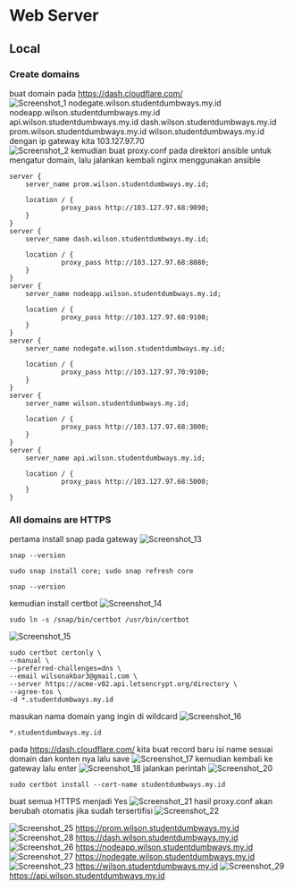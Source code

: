 # Web Server
## Local
### Create domains
buat domain pada https://dash.cloudflare.com/  
![Screenshot_1](https://github.com/wilsonakbar/Final-Task-Dumbways-WilsonAkbar/assets/132327628/f2d843d7-0f3b-4d1a-825a-28c574b76b69)
nodegate.wilson.studentdumbways.my.id
nodeapp.wilson.studentdumbways.my.id
api.wilson.studentdumbways.my.id
dash.wilson.studentdumbways.my.id
prom.wilson.studentdumbways.my.id
wilson.studentdumbways.my.id
dengan ip gateway kita 103.127.97.70  
![Screenshot_2](https://github.com/wilsonakbar/Final-Task-Dumbways-WilsonAkbar/assets/132327628/73c31d24-b379-4b65-ad6c-5523096d33c5)
kemudian buat proxy.conf pada direktori ansible untuk mengatur domain, lalu jalankan kembali nginx menggunakan ansible
```
server {
    server_name prom.wilson.studentdumbways.my.id;

    location / {
             proxy_pass http://103.127.97.68:9090;
    }
}
server {
    server_name dash.wilson.studentdumbways.my.id;

    location / {
             proxy_pass http://103.127.97.68:8080;
    }
}
server {
    server_name nodeapp.wilson.studentdumbways.my.id;

    location / {
             proxy_pass http://103.127.97.68:9100;
    }
}
server {
    server_name nodegate.wilson.studentdumbways.my.id;

    location / {
             proxy_pass http://103.127.97.70:9100;
    }
}
server {
    server_name wilson.studentdumbways.my.id;

    location / {
             proxy_pass http://103.127.97.68:3000;
    }
}
server {
    server_name api.wilson.studentdumbways.my.id;

    location / {
             proxy_pass http://103.127.97.68:5000;
    }
}
```
### All domains are HTTPS
pertama install snap pada gateway
![Screenshot_13](https://github.com/wilsonakbar/Final-Task-Dumbways-WilsonAkbar/assets/132327628/3d366aaf-bdfa-46fd-9c0e-e875d6e9593b)
```
snap --version
```
```
sudo snap install core; sudo snap refresh core
```
```
snap --version
```
kemudian install certbot
![Screenshot_14](https://github.com/wilsonakbar/Final-Task-Dumbways-WilsonAkbar/assets/132327628/306cbead-7d6f-4fa7-8a40-5105be2567ef)
```
sudo ln -s /snap/bin/certbot /usr/bin/certbot
```
![Screenshot_15](https://github.com/wilsonakbar/Final-Task-Dumbways-WilsonAkbar/assets/132327628/aa9c8c33-6830-40f0-9389-bf7231d58774)
```
sudo certbot certonly \
--manual \
--preferred-challenges=dns \
--email wilsonakbar3@gmail.com \
--server https://acme-v02.api.letsencrypt.org/directory \
--agree-tos \
-d *.studentdumbways.my.id
```
masukan nama domain yang ingin di wildcard
![Screenshot_16](https://github.com/wilsonakbar/Final-Task-Dumbways-WilsonAkbar/assets/132327628/1b8de203-2d94-4fc6-90ac-b2b01bebb489)
```
*.studentdumbways.my.id
```
pada https://dash.cloudflare.com/ kita buat record baru isi name sesuai domain dan konten nya lalu save
![Screenshot_17](https://github.com/wilsonakbar/Final-Task-Dumbways-WilsonAkbar/assets/132327628/dafecc24-e672-45a6-8aa8-d9d1337204e3)
kemudian kembali ke gateway lalu enter
![Screenshot_18](https://github.com/wilsonakbar/Final-Task-Dumbways-WilsonAkbar/assets/132327628/6c54408f-d2c9-471b-a1f4-a3b1813edfae)
jalankan perintah
![Screenshot_20](https://github.com/wilsonakbar/Final-Task-Dumbways-WilsonAkbar/assets/132327628/bc258cb6-e21a-46bc-95c2-74a1fa69891a)
```
sudo certbot install --cert-name studentdumbways.my.id
```
buat semua HTTPS menjadi Yes
![Screenshot_21](https://github.com/wilsonakbar/Final-Task-Dumbways-WilsonAkbar/assets/132327628/a14267b0-c775-44b1-8944-62c18832f9ae)
hasil proxy.conf akan berubah otomatis jika sudah tersertifisi
![Screenshot_22](https://github.com/wilsonakbar/Final-Task-Dumbways-WilsonAkbar/assets/132327628/7a268e10-e536-41f2-8847-6c53fa0b147f)

![Screenshot_25](https://github.com/wilsonakbar/Final-Task-Dumbways-WilsonAkbar/assets/132327628/21313e58-4681-4d7c-837f-27b49ce5f451)
https://prom.wilson.studentdumbways.my.id
![Screenshot_28](https://github.com/wilsonakbar/Final-Task-Dumbways-WilsonAkbar/assets/132327628/c1b440da-7651-47c3-a3bc-6eaabad74163)
https://dash.wilson.studentdumbways.my.id
![Screenshot_26](https://github.com/wilsonakbar/Final-Task-Dumbways-WilsonAkbar/assets/132327628/707f7cf3-035e-406e-ab8f-a866e806ba2a)
https://nodeapp.wilson.studentdumbways.my.id
![Screenshot_27](https://github.com/wilsonakbar/Final-Task-Dumbways-WilsonAkbar/assets/132327628/78623aab-917c-4889-9a75-545ed62c4397)
https://nodegate.wilson.studentdumbways.my.id
![Screenshot_23](https://github.com/wilsonakbar/Final-Task-Dumbways-WilsonAkbar/assets/132327628/f22cd557-4769-45ac-92d5-ae8db2632402)
https://wilson.studentdumbways.my.id
![Screenshot_29](https://github.com/wilsonakbar/Final-Task-Dumbways-WilsonAkbar/assets/132327628/1c73f6b5-4202-4146-aa20-8bd02cc0b601)
https://api.wilson.studentdumbways.my.id

